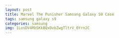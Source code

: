 ```yaml
---
layout: post
title: Marvel The Punisher Samsung Galaxy S9 Case
tags: samsung galaxy s9
categories: samsung
img: 1LosDV4RbSKkBQxDvbZwgTltrV_0Yrn2C
---
```

